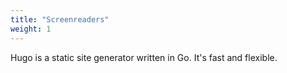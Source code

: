 ```yaml
---
title: "Screenreaders"
weight: 1
---
```


Hugo is a static site generator written in Go. It's fast and flexible.